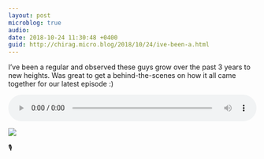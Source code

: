 ```yaml
---
layout: post
microblog: true
audio: 
date: 2018-10-24 11:30:48 +0400
guid: http://chirag.micro.blog/2018/10/24/ive-been-a.html
---
```

I’ve been a regular and observed these guys grow over the past 3 years to new heights. Was great to get a behind-the-scenes on how it all came together for our latest episode :) 

<audio style="width:100%" controls><source src="https://tracking.podiant.co/d/spoke/coffeeandicedtea/episodes/36ae24d0d71630/primary/1540307905.mp3?referrer%5Bdomain%5D=chirag.biz" type="audio/mpeg">
</audio>


<img src=“[www.chirag.biz/uploads/2...](http://www.chirag.biz/uploads/2018/5593803e19.jpg)” />

🎙
